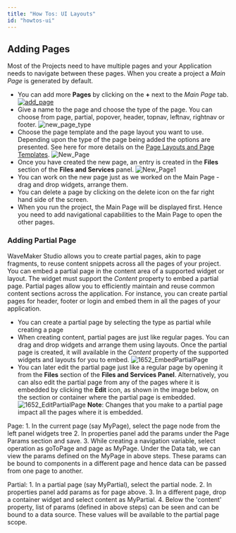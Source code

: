 ```yaml
---
title: "How Tos: UI Layouts"
id: "howtos-ui"
---
```


## Adding Pages

Most of the Projects need to have multiple pages and your Application needs to navigate between these pages. When you create a project a _Main Page_ is generated by default.

- You can add more **Pages** by clicking on the **+** next to the _Main Page_ tab. [![add_page](/learn/assets/add_page.png)](/learn/assets/add_page.png)
- Give a name to the page and choose the type of the page. You can choose from page, partial, popover, header, topnav, leftnav, rightnav or footer. ![new_page_type](/learn/assets/new_page_type.png)
- Choose the page template and the page layout you want to use. Depending upon the type of the page being added the options are presented. See here for more details on the [Page Layouts and Page Templates](/learn/layouts_templates/). ![New_Page](/learn/assets/New_Page.png)
- Once you have created the new page, an entry is created in the **Files** section of the **Files and Services** panel. ![New_Page1](/learn/assets/New_Page1.png)
- You can work on the new page just as we worked on the Main Page - drag and drop widgets, arrange them.
- You can delete a page by clicking on the delete icon on the far right hand side of the screen.
- When you run the project, the Main Page will be displayed first. Hence you need to add navigational capabilities to the Main Page to open the other pages.

### Adding Partial Page

WaveMaker Studio allows you to create partial pages, akin to page fragments, to reuse content snippets across all the pages of your project. You can embed a partial page in the content area of a supported widget or layout. The widget must support the _Content_ property to embed a partial page. Partial pages allow you to efficiently maintain and reuse common content sections across the application. For instance, you can create partial pages for header, footer or login and embed them in all the pages of your application.

- You can create a partial page by selecting the type as partial while creating a page
- When creating content, partial pages are just like regular pages. You can drag and drop widgets and arrange them using layouts. Once the partial page is created, it will available in the _Content_ property of the supported widgets and layouts for you to embed. ![1652_EmbedPartialPage](/learn/assets/1652_EmbedPartialPage.png)
- You can later edit the partial page just like a regular page by opening it from the **Files** section of the **Files and Services Panel**. Alternatively, you can also edit the partial page from any of the pages where it is embedded by clicking the **Edit** icon, as shown in the image below, on the section or container where the partial page is embedded. ![1652_EditPartialPage](/learn/assets/1652_EditPartialPage.png) **Note**: Changes that you make to a partial page impact all the pages where it is embedded.

Page: 1. In the current page (say MyPage), select the page node from the left panel widgets tree 2. In properties panel add the params under the Page Params section and save. 3. While creating a navigation variable, select operation as goToPage and page as MyPage. Under the Data tab, we can view the params defined on the MyPage in above steps. These params can be bound to components in a different page and hence data can be passed from one page to another.

Partial: 1. In a partial page (say MyPartial), select the partial node. 2. In properties panel add params as for page above. 3. In a different page, drop a container widget and select content as MyPartial. 4. Below the 'content' property, list of params (defined in above steps) can be seen and can be bound to a data source. These values will be available to the partial page scope.

